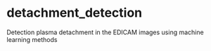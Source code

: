 # detachment_detection
Detection plasma detachment in the EDICAM images using machine learning methods

